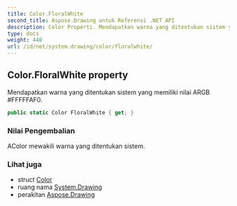 ```yaml
---
title: Color.FloralWhite
second_title: Aspose.Drawing untuk Referensi .NET API
description: Color Properti. Mendapatkan warna yang ditentukan sistem yang memiliki nilai ARGB FFFFFAF0.
type: docs
weight: 440
url: /id/net/system.drawing/color/floralwhite/
---
```

## Color.FloralWhite property

Mendapatkan warna yang ditentukan sistem yang memiliki nilai ARGB #FFFFFAF0.

```csharp
public static Color FloralWhite { get; }
```

### Nilai Pengembalian

AColor mewakili warna yang ditentukan sistem.

### Lihat juga

* struct [Color](../)
* ruang nama [System.Drawing](../../color/)
* perakitan [Aspose.Drawing](../../../)


